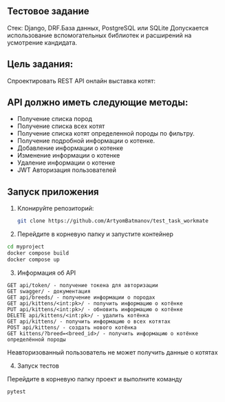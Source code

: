 ## Тестовое задание 

Стек:
Django, DRF.База данных, PostgreSQL или SQLite
Допускается использование вспомогательных библиотек и расширений на усмотрение кандидата.


## Цель задания:
 
Спроектировать REST API онлайн выставка котят:
                                                                       	
## API должно иметь следующие методы:
- Получение списка пород
- Получение списка всех котят
- Получение списка котят определенной породы по фильтру.
- Получение подробной информации о котенке.
- Добавление информации о котенке
- Изменение информации о котенке
- Удаление информации о котенке
- JWT Авторизация пользователей

       
## Запуск приложения


1. Клонируйте репозиторий:

   ```bash
   git clone https://github.com/ArtyomBatmanov/test_task_workmate
   ```

2. Перейдите в корневую папку и запустите контейнер

```bash
cd myproject
docker compose build
docker compose up
```

3. Информация об API

```
GET api/token/ - получение токена для авторизации
GET swagger/ - документация
GET api/breeds/ - получение информации о породах
GET api/kittens/<int:pk>/ - получить информацию о котёнке
PUT api/kittens/<int:pk>/ - обновить информацию о котёнке
DELETE api/kittens/<int:pk>/ - удалить котёнка
GET api/kittens/ - получить информацию о всех котятах
POST api/kittens/ - создать нового котёнка
GET kittens/?breed=<breed_id>/ - получить информацию о котёнке определённой породы
```
Неавторизованный пользователь не может получить данные о котятах

4. Запуск тестов

Перейдите в корневую папку проект и выполните команду
```bash
pytest
```
